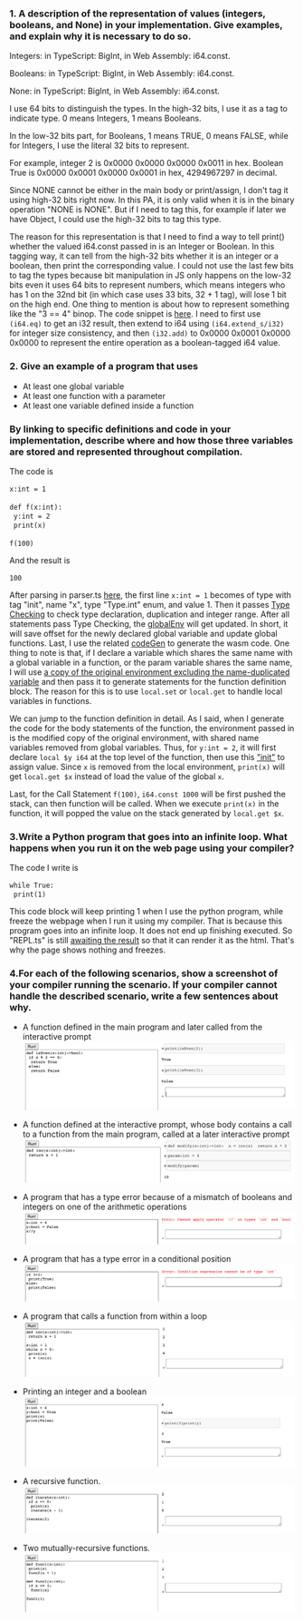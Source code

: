 
### 1. A description of the representation of values (integers, booleans, and None) in your implementation. Give examples, and explain why it is necessary to do so.
  
  Integers: in TypeScript: BigInt, in Web Assembly: i64.const. 
  
  Booleans: in TypeScript: BigInt, in Web Assembly: i64.const.
  
  None: in TypeScript: BigInt, in Web Assembly: i64.const.
  
  I use 64 bits to distinguish the types. In the high-32 bits, I use it as a tag to indicate type. 0 means Integers, 1 means Booleans. 
  
  In the low-32 bits part, for Booleans, 1 means TRUE, 0 means FALSE, while for Integers, I use the literal 32 bits to represent.
  
  For example, integer 2 is 0x0000 0x0000 0x0000 0x0011 in hex. Boolean True is  0x0000 0x0001 0x0000 0x0001 in hex, 4294967297 in decimal. 
  
  Since NONE cannot be either in the main body or print/assign, I don't tag it using high-32 bits right now. In this PA, it is only valid when it is in the binary operation "NONE is NONE". But if I need to tag this, for example if later we have Object, I could use the high-32 bits to tag this type.
  
  The reason for this representation is that I need to find a way to tell print() whether the valued i64.const passed in is an Integer or Boolean. In this tagging way, it can tell from the high-32 bits whether it is an integer or a boolean, then print the corresponding value. I could not use the last few bits to tag the types because bit manipulation in JS only happens on the low-32 bits even it uses 64 bits to represent numbers, which means integers who has 1 on the 32nd bit (in which case uses 33 bits, 32 + 1 tag), will lose 1 bit on the high end. One thing to mention is about how to represent something like the "3 == 4" binop. The code snippet is [here](https://github.com/FrancisBian/pa2-cse231/blob/7388af0c7f835be0543a323672f6c774d447c58c/compiler.ts#L398). I need to first use ```(i64.eq)``` to get an i32 result, then extend to i64 using ```(i64.extend_s/i32)``` for integer size consistency, and then ```(i32.add)``` to 0x0000 0x0001 0x0000 0x0000 to represent the entire operation as a boolean-tagged i64 value.
  
  

### 2. Give an example of a program that uses
* At least one global variable
* At least one function with a parameter
* At least one variable defined inside a function

### By linking to specific definitions and code in your implementation, describe where and how those three variables are stored and represented throughout compilation.

The code is 
```
x:int = 1

def f(x:int):
 y:int = 2
 print(x)

f(100)
```

And the result is
```
100
```

After parsing in parser.ts [here](https://github.com/FrancisBian/pa2-cse231/blob/7388af0c7f835be0543a323672f6c774d447c58c/parser.ts#L77), the first line ```x:int = 1``` becomes of type with tag "init", name "x", type "Type.int" enum, and value 1. Then it passes [Type Checking](https://github.com/FrancisBian/pa2-cse231/blob/7388af0c7f835be0543a323672f6c774d447c58c/compiler.ts#L159) to check type declaration, duplication and integer range. After all statements pass Type Checking, the [globalEnv](https://github.com/FrancisBian/pa2-cse231/blob/7388af0c7f835be0543a323672f6c774d447c58c/compiler.ts#L8) will get updated. In short, it will save offset for the newly declared global variable and update global functions. Last, I use the related [codeGen](https://github.com/FrancisBian/pa2-cse231/blob/7388af0c7f835be0543a323672f6c774d447c58c/compiler.ts#L283-L289) to generate the wasm code. One thing to note is that, if I declare a variable which shares the same name with a global variable in a function, or the param variable shares the same name, I will use [a copy of the original environment excluding the name-duplicated variable](https://github.com/FrancisBian/pa2-cse231/blob/7388af0c7f835be0543a323672f6c774d447c58c/compiler.ts#L314-L316) and then pass it to generate statements for the function definition block. The reason for this is to use ```local.set``` or ```local.get``` to handle local variables in functions.

We can jump to the function definition in detail. As I said, when I generate the code for the body statements of the function, the environment passed in is the modified copy of the original environment, with shared name variables removed from global variables. Thus, for ```y:int = 2```, it will first declare ```local $y i64``` at the top level of the function, then use this ["init"](https://github.com/FrancisBian/pa2-cse231/blob/7388af0c7f835be0543a323672f6c774d447c58c/compiler.ts#L308) to assign value. Since ```x``` is removed from the local environment, ```print(x)``` will get ```local.get $x``` instead of load the value of the global ```x```. 

Last, for the Call Statement ```f(100)```, ```i64.const 1000``` will be first pushed the stack, can then function will be called. When we execute ```print(x)``` in the function, it will popped the value on the stack generated by ```local.get $x```.



### 3.Write a Python program that goes into an infinite loop. What happens when you run it on the web page using your compiler?

The code I write is 
```
while True:
 print(1)
```
This code block will keep printing 1 when I use the python program, while freeze the webpage when I run it using my compiler. That is because this program goes into an infinite loop. It does not end up finishing executed. So "REPL.ts" is still [awaiting the result](https://github.com/FrancisBian/pa2-cse231/blob/7388af0c7f835be0543a323672f6c774d447c58c/repl.ts#L33) so that it can render it as the html. That's why the page shows nothing and freezes.



### 4.For each of the following scenarios, show a screenshot of your compiler running the scenario. If your compiler cannot handle the described scenario, write a few sentences about why.
* A function defined in the main program and later called from the interactive prompt
![4.1](./imgs/4.1.png)

* A function defined at the interactive prompt, whose body contains a call to a function from the main program, called at a later interactive prompt
![4.2](./imgs/4.2.png)

* A program that has a type error because of a mismatch of booleans and integers on one of the arithmetic operations
![4.3](./imgs/4.3.png)

* A program that has a type error in a conditional position
![4.4](./imgs/4.4.png)

* A program that calls a function from within a loop
![4.5](./imgs/4.5.png)

* Printing an integer and a boolean
![4.6](./imgs/4.6.png)

* A recursive function.
![4.7](./imgs/4.7.png)

* Two mutually-recursive functions.
![4.8](./imgs/4.8.png)

